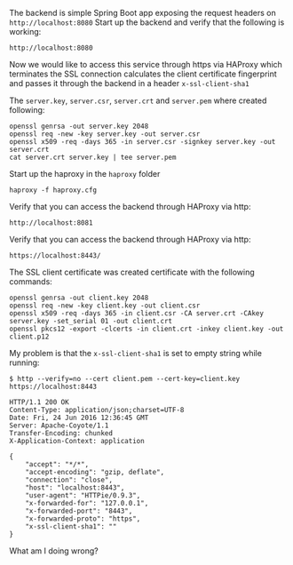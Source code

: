 
The backend is simple Spring Boot app exposing the request headers on `http://localhost:8080`
Start up the backend and verify that the following is working:
```
http://localhost:8080
```

Now we would like to access this service through https via HAProxy which terminates the SSL connection calculates
the client certificate fingerprint and passes it through the backend in a header `x-ssl-client-sha1`

The `server.key`, `server.csr`, `server.crt` and `server.pem` where created following:

```
openssl genrsa -out server.key 2048
openssl req -new -key server.key -out server.csr
openssl x509 -req -days 365 -in server.csr -signkey server.key -out server.crt
cat server.crt server.key | tee server.pem
```

Start up the haproxy in the `haproxy` folder

```
haproxy -f haproxy.cfg
```

Verify that you can access the backend through HAProxy via http:

```
http://localhost:8081
```

Verify that you can access the backend through HAProxy via http:

```
https://localhost:8443/

```

The SSL client certificate was created certificate with the following commands:

```
openssl genrsa -out client.key 2048
openssl req -new -key client.key -out client.csr
openssl x509 -req -days 365 -in client.csr -CA server.crt -CAkey server.key -set_serial 01 -out client.crt
openssl pkcs12 -export -clcerts -in client.crt -inkey client.key -out client.p12
```


My problem is that the `x-ssl-client-sha1` is set to empty string while running:

```
$ http --verify=no --cert client.pem --cert-key=client.key https://localhost:8443

HTTP/1.1 200 OK
Content-Type: application/json;charset=UTF-8
Date: Fri, 24 Jun 2016 12:36:45 GMT
Server: Apache-Coyote/1.1
Transfer-Encoding: chunked
X-Application-Context: application

{
    "accept": "*/*",
    "accept-encoding": "gzip, deflate",
    "connection": "close",
    "host": "localhost:8443",
    "user-agent": "HTTPie/0.9.3",
    "x-forwarded-for": "127.0.0.1",
    "x-forwarded-port": "8443",
    "x-forwarded-proto": "https",
    "x-ssl-client-sha1": ""
}
```

What am I doing wrong?

